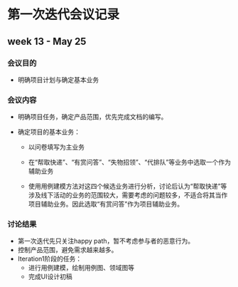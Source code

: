 # 第一次迭代会议记录

## week 13 - May 25

### 会议目的

* 明确项目计划与确定基本业务

### 会议内容

* 明确项目任务，确定产品范围，优先完成文档的编写。

* 确定项目的基本业务：

  * 以问卷填写为主业务

  * 在“帮取快递”、“有赏问答”、“失物招领”、“代排队”等业务中选取一个作为辅助业务

  * 使用用例建模方法对这四个候选业务进行分析，讨论后认为“帮取快递”等涉及线下活动的业务的范围较大，需要考虑的问题较多，不适合将其当作项目辅助业务。因此选取“有赏问答”作为项目辅助业务。

### 讨论结果

* 第一次迭代先只关注happy path，暂不考虑参与者的恶意行为。
* 控制产品范围，避免需求越来越多。
* Iteration1阶段的任务：
  * 进行用例建模，绘制用例图、领域图等
  * 完成UI设计初稿
